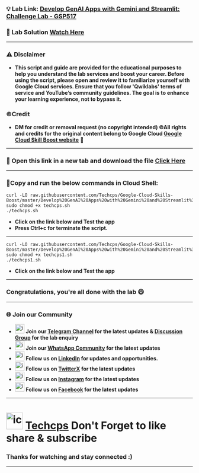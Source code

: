 
### 💡 Lab Link: [Develop GenAI Apps with Gemini and Streamlit: Challenge Lab - GSP517](https://www.cloudskillsboost.google/focuses/87315?parent=catalog)

### 🚀 Lab Solution [Watch Here](https://youtu.be/UM4WYG3Nsio)

---

### ⚠️ Disclaimer
- **This script and guide are provided for  the educational purposes to help you understand the lab services and boost your career. Before using the script, please open and review it to familiarize yourself with Google Cloud services. Ensure that you follow 'Qwiklabs' terms of service and YouTube’s community guidelines. The goal is to enhance your learning experience, not to bypass it.**

### ©Credit
- **DM for credit or removal request (no copyright intended) ©All rights and credits for the original content belong to Google Cloud [Google Cloud Skill Boost website](https://www.cloudskillsboost.google/)** 🙏

---
### 🚀 Open this link in a new tab and download the file  [Click Here](https://github.com/Techcps/GSP/blob/main/Develop%20GenAI%20Apps%20with%20Gemini%20and%20Streamlit%3A%20Challenge%20Lab/prompt-v2.0.0.ipynb)
---

### 🚨Copy and run the below commands in Cloud Shell:

```
curl -LO raw.githubusercontent.com/Techcps/Google-Cloud-Skills-Boost/master/Develop%20GenAI%20Apps%20with%20Gemini%20and%20Streamlit%3A%20Challenge%20Lab/techcps.sh
sudo chmod +x techcps.sh
./techcps.sh
```

- **Click on the link below and Test the app**
- **Press Ctrl+c for terminate the script.**
---

```
curl -LO raw.githubusercontent.com/Techcps/Google-Cloud-Skills-Boost/master/Develop%20GenAI%20Apps%20with%20Gemini%20and%20Streamlit%3A%20Challenge%20Lab/techcps1.sh
sudo chmod +x techcps1.sh
./techcps1.sh
```
- **Click on the link below and Test the app**
---

### Congratulations, you're all done with the lab 😄

---

### 🌐 Join our Community

- <img src="https://github.com/user-attachments/assets/a4a4b767-151c-461d-bca1-da6d4c0cd68a" alt="icon" width="25" height="25"> **Join our [Telegram Channel](https://t.me/Techcps) for the latest updates & [Discussion Group](https://t.me/Techcpschat) for the lab enquiry**
- <img src="https://github.com/user-attachments/assets/aa10b8b2-5424-40bc-8911-7969f29f6dae" alt="icon" width="25" height="25"> **Join our [WhatsApp Community](https://whatsapp.com/channel/0029Va9nne147XeIFkXYv71A) for the latest updates**
- <img src="https://github.com/user-attachments/assets/b9da471b-2f46-4d39-bea9-acdb3b3a23b0" alt="icon" width="25" height="25"> **Follow us on [LinkedIn](https://www.linkedin.com/company/techcps/) for updates and opportunities.**
- <img src="https://github.com/user-attachments/assets/a045f610-775d-432a-b171-97a2d19718e2" alt="icon" width="25" height="25"> **Follow us on [TwitterX](https://twitter.com/Techcps_/) for the latest updates**
- <img src="https://github.com/user-attachments/assets/84e23456-7ed3-402a-a8a9-5d2fb5b44849" alt="icon" width="25" height="25"> **Follow us on [Instagram](https://instagram.com/techcps/) for the latest updates**
- <img src="https://github.com/user-attachments/assets/fc77ddc4-5b3b-42a9-a8da-e5561dce0c70" alt="icon" width="25" height="25"> **Follow us on [Facebook](https://facebook.com/techcps/) for the latest updates**

---

# <img src="https://github.com/user-attachments/assets/6ee41001-c795-467c-8d96-06b56c246b9c" alt="icon" width="45" height="45"> [Techcps](https://www.youtube.com/@techcps) Don't Forget to like share & subscribe

### Thanks for watching and stay connected :)
---
